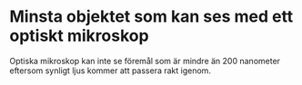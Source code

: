 # Minsta objektet som kan ses med ett optiskt mikroskop

Optiska mikroskop kan inte se föremål som är mindre än 200 nanometer eftersom
synligt ljus kommer att passera rakt igenom.
